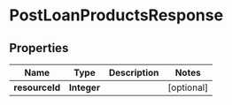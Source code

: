 
# PostLoanProductsResponse

## Properties
Name | Type | Description | Notes
------------ | ------------- | ------------- | -------------
**resourceId** | **Integer** |  |  [optional]



